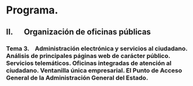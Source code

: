 # Programa.
## **II.      Organización de oficinas públicas**
### **Tema 3.**    Administración electrónica y servicios al ciudadano. Análisis de principales páginas web de carácter público. Servicios telemáticos. Oficinas integradas de atención al ciudadano. Ventanilla única empresarial. El Punto de Acceso General de la Administración General del Estado.